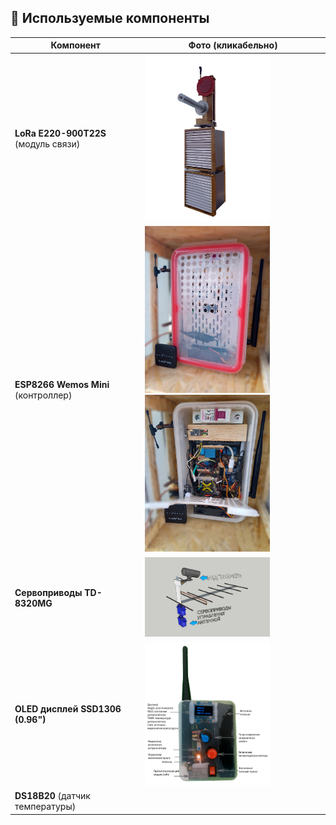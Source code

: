 ## 🔧 Используемые компоненты


| Компонент | Фото (кликабельно) |
|-----------|------|
| **LoRa E220-900T22S** (модуль связи) | <img src="docs/photos/front_view.png" width="200"/> |
| **ESP8266 Wemos Mini** (контроллер) | <img src="docs/photos/station.jpg" width="200"/> <img src="docs/photos/station_open.png" width="200"/> |
| **Сервоприводы TD-8320MG** | <img src="docs/photos/platform.jpg" width="200"/> |
| **OLED дисплей SSD1306 (0.96")** | <img src="docs/photos/remote_control.png" width="200"/> |
| **DS18B20** (датчик температуры) |  |

  
